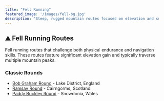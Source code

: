 ```yaml
---
title: "Fell Running"
featured_image: '/images/fell-bg.jpg'
description: "Steep, rugged mountain routes focused on elevation and summits"
---
```


## ⛰️ Fell Running Routes

Fell running routes that challenge both physical endurance and navigation skills. These routes feature significant elevation gain and typically traverse multiple mountain peaks.

### Classic Rounds

- [Bob Graham Round](/fell/bob-graham-round/) - Lake District, England
- [Ramsay Round](/fell/ramsay-round/) - Cairngorms, Scotland  
- [Paddy Buckley Round](/fell/paddy-buckley-round/) - Snowdonia, Wales